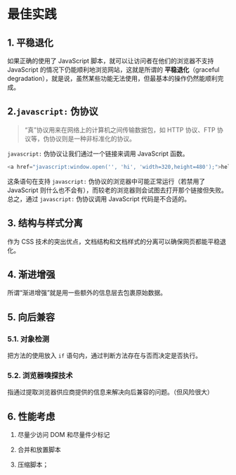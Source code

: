 # 最佳实践

## 1. 平稳退化

如果正确的使用了 JavaScript 脚本，就可以让访问者在他们的浏览器不支持 JavaScript 的情况下仍能顺利地浏览网站，这就是所谓的 **平稳退化**（graceful degradation），就是说，虽然某些功能无法使用，但最基本的操作仍然能顺利完成。

## 2.`javascript:` 伪协议

> “真”协议用来在网络上的计算机之间传输数据包，如 HTTP 协议、FTP 协议等，伪协议则是一种非标准化的协议。

`javascript:` 伪协议让我们通过一个链接来调用 JavaScript 函数。

```js
<a href="javascript:window.open('', 'hi', 'width=320,height=480');">hello</a>
```

这条语句在支持 `javascript:` 伪协议的浏览器中可能正常运行（若禁用了 JavaScript 则什么也不会有），而较老的浏览器则会试图去打开那个链接但失败。总之，通过 `javascript:` 伪协议调用 JavaScript 代码是不合适的。

## 3. 结构与样式分离

作为 CSS 技术的突出优点，文档结构和文档样式的分离可以确保网页都能平稳退化。

## 4. 渐进增强

所谓“渐进增强”就是用一些额外的信息层去包裹原始数据。

## 5. 向后兼容

### 5.1. 对象检测

把方法的使用放入 `if` 语句内，通过判断方法存在与否而决定是否执行。

### 5.2. 浏览器嗅探技术

指通过提取浏览器供应商提供的信息来解决向后兼容的问题。（但风险很大）

## 6. 性能考虑

1. 尽量少访问 DOM 和尽量件少标记

2. 合并和放置脚本

3. 压缩脚本；
